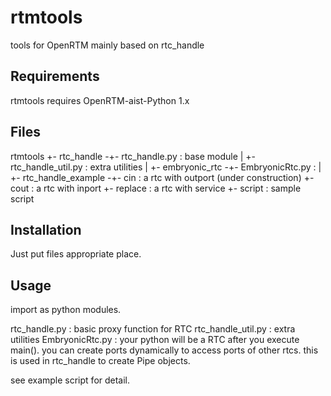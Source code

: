 rtmtools
==========

tools for OpenRTM mainly based on rtc_handle

Requirements
-----------------

rtmtools requires OpenRTM-aist-Python 1.x

Files
----------------

 rtmtools +- rtc_handle -+- rtc_handle.py : base module
          |              +- rtc_handle_util.py : extra utilities
          |
          +- embryonic_rtc -+- EmbryonicRtc.py : 
          |
          +- rtc_handle_example -+- cin : a rtc with outport
            (under construction) +- cout : a rtc with inport
                                 +- replace : a rtc with service
                                 +- script : sample script

Installation
----------------

Just put files appropriate place.

Usage
-----------------

import as python modules.

rtc_handle.py : basic proxy function for RTC
rtc_handle_util.py : extra utilities
EmbryonicRtc.py : your python will be a RTC after you execute main().
                  you can create ports dynamically to access ports of
                  other rtcs.
                  this is used in rtc_handle to create Pipe objects.

see example script for detail.
